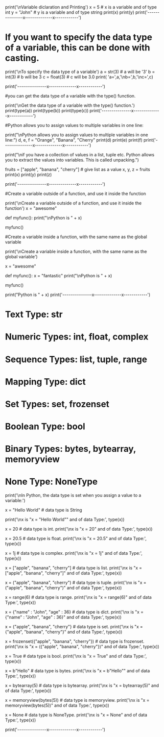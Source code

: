 print('\nVariable diclaration and Printing')
x = 5       # x is a variable and of type int
y = "John"      # y is a variable and of type string
print(x)
print(y)
print('---------------x--------------x------------')

# If you want to specify the data type of a variable, this can be done with casting.

print('\nTo specify the data type of a variable')
a = str(3)        # a will be '3'
b = int(3)        # b will be 3
c = float(3)      # c will be 3.0
print( 'a=',a,'\nb=',b,'\nc=',c)

print('---------------x--------------x------------')

#you can get the data type of a variable with the type() function.

print('\nGet the data type of a variable with the type() function.')
print(type(a)) 
print(type(b))
print(type(c))
print('---------------x--------------x------------')

#Python allows you to assign values to multiple variables in one line:

print("\nPython allows you to assign values to multiple variables in one line:")
d, e, f = "Orange", "Banana", "Cherry"
print(d)
print(e)
print(f)
print('---------------x--------------x------------')

print("\nif you have a collection of values in a list, tuple etc. Python allows you to extract the values into variables. This is called unpacking.")

fruits = ["apple", "banana", "cherry"] # give list as a value
x, y, z = fruits
print(x)
print(y)
print(z)

print('---------------x--------------x------------')


#Create a variable outside of a function, and use it inside the function

print('\nCreate a variable outside of a function, and use it inside the function')
x = "awesome"

def myfunc():
  print("\nPython is " + x)

myfunc()


#Create a variable inside a function, with the same name as the global variable

print('\nCreate a variable inside a function, with the same name as the global variable')

x = "awesome"

def myfunc():
  x = "fantastic"
  print("\nPython is " + x)

myfunc()

print("Python is " + x)
print('---------------x--------------x------------')

# Text Type:	str
# Numeric Types:	int, float, complex
# Sequence Types:	list, tuple, range
# Mapping Type:	dict
# Set Types:	set, frozenset
# Boolean Type:	bool
# Binary Types:	bytes, bytearray, memoryview
# None Type:	NoneType

print('\nIn Python, the data type is set when you assign a value to a variable:')

x = "Hello World"	# data type is String

print('\nx is "x = "Hello World"" and of data Type:', type(x))

x = 20 	# data type	is int.
print('\nx is "x = 20" and of data Type:', type(x))

x = 20.5	# data type is float.
print('\nx is "x = 20.5" and of data Type:', type(x))

x = 1j		# data type is complex.
print('\nx is "x = 1j" and of data Type:', type(x))

x = ["apple", "banana", "cherry"]		# data type is list.
print('\nx is "x = ["apple", "banana", "cherry"]"	and of data Type:', type(x))

x = ("apple", "banana", "cherry")		# data type is tuple.
print('\nx is "x = ("apple", "banana", "cherry")" and of data Type:', type(x))

x = range(6)	# data type is range.
print('\nx is "x = range(6)" and of data Type:', type(x))

x = {"name" : "John", "age" : 36}	# data type is dict.
print('\nx is "x = {"name" : "John", "age" : 36}" and of data Type:', type(x))

x = {"apple", "banana", "cherry"}	# data type is set.
print('\nx is "x = {"apple", "banana", "cherry"}" and of data Type:', type(x))

x = frozenset({"apple", "banana", "cherry"}) # data type is frozenset.
print('\nx is "x = ({"apple", "banana", "cherry"})" and of data Type:', type(x))

x = True		# data type is bool.
print('\nx is "x = True" and of data Type:', type(x))

x = b"Hello"		# data type is bytes.
print('\nx is "x = b"Hello"" and of data Type:', type(x))

x = bytearray(5)		# data type is bytearray.
print('\nx is "x = bytearray(5)" and of data Type:', type(x))

x = memoryview(bytes(5))		# data type is memoryview.
print('\nx is "x = memoryview(bytes(5))" and of data Type:', type(x))

x = None		# data type is NoneType.
print('\nx is "x = None" and of data Type:', type(x))

print('---------------x--------------x------------')
